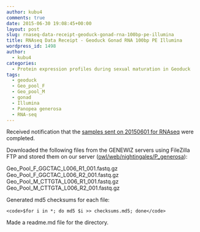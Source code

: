 ```yaml
---
author: kubu4
comments: true
date: 2015-06-30 19:08:45+00:00
layout: post
slug: rnaseq-data-receipt-geoduck-gonad-rna-100bp-pe-illumina
title: RNAseq Data Receipt - Geoduck Gonad RNA 100bp PE Illumina
wordpress_id: 1498
author:
  - kubu4
categories:
  - Protein expression profiles during sexual maturation in Geoduck
tags:
  - geoduck
  - Geo_pool_F
  - Geo_pool_M
  - gonad
  - Illumina
  - Panopea generosa
  - RNA-seq
---
```


Received notification that the [samples sent on 20150601 for RNAseq](https://robertslab.github.io/sams-notebook/2015/06/01/sample-submission-geoduck-gonad-for-rna-seq.html) were completed.

Downloaded the following files from the GENEWIZ servers using FileZilla FTP and stored them on our server ([owl/web/nightingales/P_generosa](https://owl.fish.washington.edu/nightingales/P_generosa/)):

Geo_Pool_F_GGCTAC_L006_R1_001.fastq.gz
Geo_Pool_F_GGCTAC_L006_R2_001.fastq.gz
Geo_Pool_M_CTTGTA_L006_R1_001.fastq.gz
Geo_Pool_M_CTTGTA_L006_R2_001.fastq.gz

Generated md5 checksums for each file:


    
    <code>$for i in *; do md5 $i >> checksums.md5; done</code>



Made a readme.md file for the directory.
